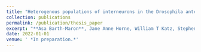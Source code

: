 ```yaml
---
title: "Heterogenous populations of interneurons in the Drosophila antennal lobe support distinct computations and provide flexible coding across shifts in input statistics"
collection: publications
permalink: /publication/thesis_paper
excerpt: "**Asa Barth-Maron**, Jane Anne Horne, William T Katz, Stephen M Plaza, Louis K Scheffer, Isabel D'Alessandro, Ian A Meinertzhagen, Wei-Chung A Lee , Rachel I Wilson. “Heterogenous populations of interneurons in the Drosophila antennal lobe support distinct computations and provide flexible coding across shifts in input statistics.” *In preparation.*"
date: 2022-01-01
venue: ' *In preparation.*'
---
```

